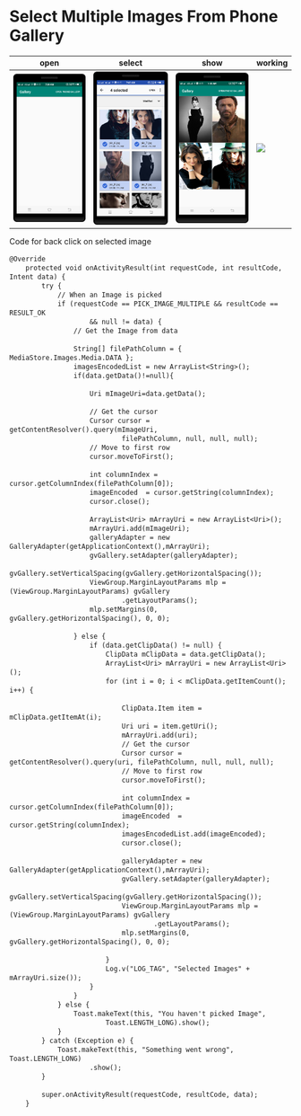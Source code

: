 Select Multiple Images From Phone Gallery
==========

| open      | select      | show   | working     |
|------------|-------------|-------------|-------------|
| <img src="https://github.com/rohitnotes/SelectMultipleImagesFromPhoneGalleryAndShowInOurApp/blob/master/screen/1.png" width="250"> | <img src="https://github.com/rohitnotes/SelectMultipleImagesFromPhoneGalleryAndShowInOurApp/blob/master/screen/2.png" width="250"> | <img src="https://github.com/rohitnotes/SelectMultipleImagesFromPhoneGalleryAndShowInOurApp/blob/master/screen/3.png" width="250"> | <img src="https://github.com/rohitnotes/SelectMultipleImagesFromPhoneGalleryAndShowInOurApp/blob/master/screen/working.gif" width="250">|

Code for back click on selected image

```
@Override
    protected void onActivityResult(int requestCode, int resultCode, Intent data) {
        try {
            // When an Image is picked
            if (requestCode == PICK_IMAGE_MULTIPLE && resultCode == RESULT_OK
                    && null != data) {
                // Get the Image from data
 
                String[] filePathColumn = { MediaStore.Images.Media.DATA };
                imagesEncodedList = new ArrayList<String>();
                if(data.getData()!=null){
 
                    Uri mImageUri=data.getData();
 
                    // Get the cursor
                    Cursor cursor = getContentResolver().query(mImageUri,
                            filePathColumn, null, null, null);
                    // Move to first row
                    cursor.moveToFirst();
 
                    int columnIndex = cursor.getColumnIndex(filePathColumn[0]);
                    imageEncoded  = cursor.getString(columnIndex);
                    cursor.close();
 
                    ArrayList<Uri> mArrayUri = new ArrayList<Uri>();
                    mArrayUri.add(mImageUri);
                    galleryAdapter = new GalleryAdapter(getApplicationContext(),mArrayUri);
                    gvGallery.setAdapter(galleryAdapter);
                    gvGallery.setVerticalSpacing(gvGallery.getHorizontalSpacing());
                    ViewGroup.MarginLayoutParams mlp = (ViewGroup.MarginLayoutParams) gvGallery
                            .getLayoutParams();
                    mlp.setMargins(0, gvGallery.getHorizontalSpacing(), 0, 0);
 
                } else {
                    if (data.getClipData() != null) {
                        ClipData mClipData = data.getClipData();
                        ArrayList<Uri> mArrayUri = new ArrayList<Uri>();
                        for (int i = 0; i < mClipData.getItemCount(); i++) {
 
                            ClipData.Item item = mClipData.getItemAt(i);
                            Uri uri = item.getUri();
                            mArrayUri.add(uri);
                            // Get the cursor
                            Cursor cursor = getContentResolver().query(uri, filePathColumn, null, null, null);
                            // Move to first row
                            cursor.moveToFirst();
 
                            int columnIndex = cursor.getColumnIndex(filePathColumn[0]);
                            imageEncoded  = cursor.getString(columnIndex);
                            imagesEncodedList.add(imageEncoded);
                            cursor.close();
 
                            galleryAdapter = new GalleryAdapter(getApplicationContext(),mArrayUri);
                            gvGallery.setAdapter(galleryAdapter);
                            gvGallery.setVerticalSpacing(gvGallery.getHorizontalSpacing());
                            ViewGroup.MarginLayoutParams mlp = (ViewGroup.MarginLayoutParams) gvGallery
                                    .getLayoutParams();
                            mlp.setMargins(0, gvGallery.getHorizontalSpacing(), 0, 0);
 
                        }
                        Log.v("LOG_TAG", "Selected Images" + mArrayUri.size());
                    }
                }
            } else {
                Toast.makeText(this, "You haven't picked Image",
                        Toast.LENGTH_LONG).show();
            }
        } catch (Exception e) {
            Toast.makeText(this, "Something went wrong", Toast.LENGTH_LONG)
                    .show();
        }
 
        super.onActivityResult(requestCode, resultCode, data);
    }
```
